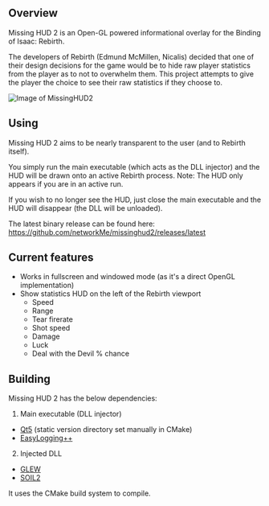 ## Overview
Missing HUD 2 is an Open-GL powered informational overlay for the Binding of Isaac: Rebirth.

The developers of Rebirth (Edmund McMillen, Nicalis) decided that one of their design decisions for the game would be to hide raw player statistics from the player as to not to overwhelm them.
This project attempts to give the player the choice to see their raw statistics if they choose to.

![Image of MissingHUD2](https://raw.githubusercontent.com/networkMe/missinghud2/master/doc/isaac-mhud2-example-dwd.jpg)

## Using
Missing HUD 2 aims to be nearly transparent to the user (and to Rebirth itself).

You simply run the main executable (which acts as the DLL injector) and the HUD will be drawn onto an active Rebirth process.
Note: The HUD only appears if you are in an active run.

If you wish to no longer see the HUD, just close the main executable and the HUD will disappear (the DLL will be unloaded).

The latest binary release can be found here:
https://github.com/networkMe/missinghud2/releases/latest

## Current features
* Works in fullscreen and windowed mode (as it's a direct OpenGL implementation)
* Show statistics HUD on the left of the Rebirth viewport
  * Speed
  * Range
  * Tear firerate
  * Shot speed
  * Damage
  * Luck
  * Deal with the Devil % chance

## Building
Missing HUD 2 has the below dependencies:

1. Main executable (DLL injector)
  * [Qt5](http://www.qt.io/) (static version directory set manually in CMake)
  * [EasyLogging++](https://github.com/easylogging/easyloggingpp)
2. Injected DLL
  * [GLEW](https://github.com/nigels-com/glew)
  * [SOIL2](https://bitbucket.org/SpartanJ/soil2)
  
It uses the CMake build system to compile.